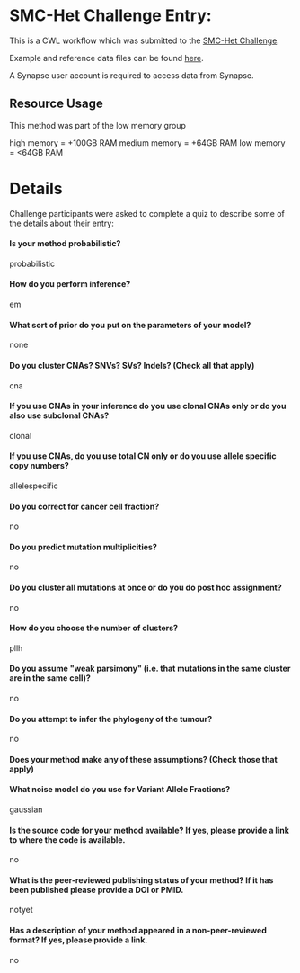 SMC-Het Challenge Entry: 
========================================================

This is a CWL workflow which was submitted to the [SMC-Het Challenge](https://www.synapse.org/#!Synapse:syn2813581/wiki/303137).

Example and reference data files can be found [here](https://www.synapse.org/#!Synapse:syn2813581/files/).

A Synapse user account is required to access data from Synapse.


Resource Usage
--------------------------------------------------------

This method was part of the low memory group

high memory = +100GB RAM
medium memory = +64GB RAM
low memory = <64GB RAM


Details
========================================================

Challenge participants were asked to complete a quiz to describe some of the
details about their entry:


#### Is your method probabilistic?

probabilistic


#### How do you perform inference?

em


#### What sort of prior do you put on the parameters of your model?

none


#### Do you cluster CNAs? SNVs? SVs? Indels? (Check all that apply)

cna


#### If you use CNAs in your inference do you use clonal CNAs only or do you also use subclonal CNAs?

clonal


#### If you use CNAs, do you use total CN only or do you use allele specific copy numbers?

allelespecific


#### Do you correct for cancer cell fraction?

no


#### Do you predict mutation multiplicities?

no


#### Do you cluster all mutations at once or do you do post hoc assignment?

no


#### How do you choose the number of clusters?

pllh


#### Do you assume "weak parsimony" (i.e. that mutations in the same cluster are in the same cell)?

no


#### Do you attempt to infer the phylogeny of the tumour?

no


#### Does your method make any of these assumptions? (Check those that apply)




#### What noise model do you use for Variant Allele Fractions?

gaussian


#### Is the source code for your method available?  If yes, please provide a link to where the code is available.

no


#### What is the peer-reviewed publishing status of your method?  If it has been published please provide a DOI or PMID.

notyet


#### Has a description of your method appeared in a non-peer-reviewed format?  If yes, please provide a link.

no

